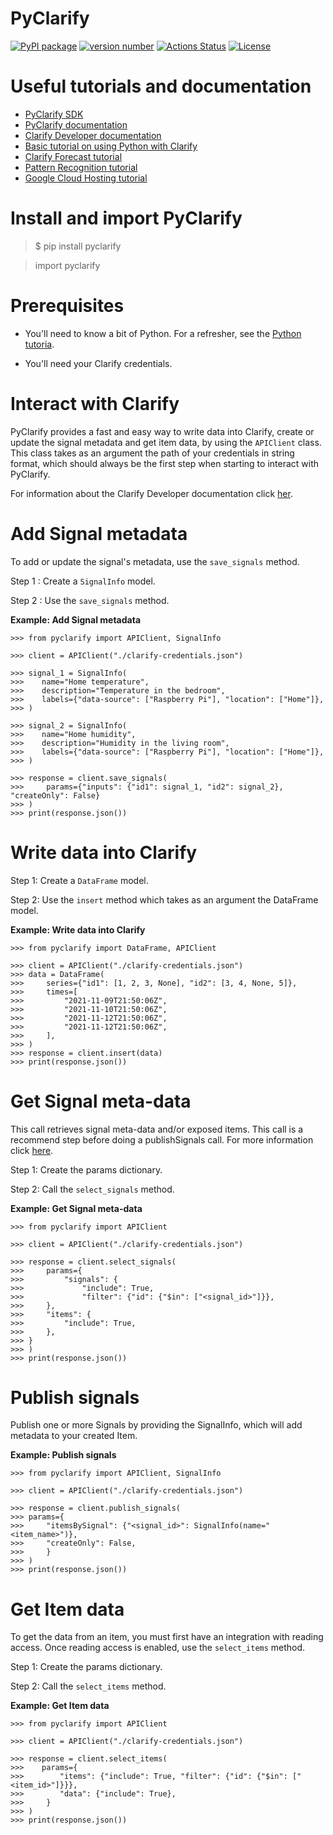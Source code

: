 # PyClarify

[![PyPI package](https://img.shields.io/badge/pip%20install-pyclarify-brightgreen)](https://pypi.org/project/pyclarify/)
[![version number](https://img.shields.io/pypi/v/pyclarify?color=green&label=version)](https://pypi.org/project/pyclarify/)
[![Actions Status](https://github.com/clarify/pyclarify/workflows/Build%20status/badge.svg)](https://github.com/clarify/pyclarify/actions)
[![License](https://img.shields.io/github/license/clarify/pyclarify)](https://github.com/clarify/pyclarify/blob/main/LICENSE)

# Useful tutorials and documentation

- [PyClarify SDK](https://pypi.org/project/pyclarify/)
- [PyClarify documentation](https://clarify.github.io/pyclarify/)
- [Clarify Developer documentation](https://docs.clarify.io/reference/http)
- [Basic tutorial on using Python with Clarify](https://colab.research.google.com/github/clarify/data-science-tutorials/blob/main/tutorials/Introduction.ipynb)
- [Clarify Forecast tutorial](https://colab.research.google.com/github/clarify/data-science-tutorials/blob/main/tutorials/Forecasting.ipynb)
- [Pattern Recognition tutorial](https://colab.research.google.com/github/clarify/data-science-tutorials/blob/main/tutorials/Pattern%20Recognition.ipynb)
- [Google Cloud Hosting tutorial](https://colab.research.google.com/github/clarify/data-science-tutorials/blob/main/tutorials/Google%20Cloud%20Hosting.ipynb)

# Install and import PyClarify

> $ pip install pyclarify

> import pyclarify

# Prerequisites

- You'll need to know a bit of Python. For a refresher, see the [Python tutoria](https://docs.python.org/tutorial/).

- You'll need your Clarify credentials.

# Interact with Clarify

PyClarify provides a fast and easy way to write data into Clarify, create or update the signal metadata and get item data, by using the `APIClient` class.
This class takes as an argument the path of your credentials in string format, which should always be the first step when starting to interact with PyClarify.

For information about the Clarify Developer documentation
click [her](https://docs.clarify.io/reference).

# Add Signal metadata

To add or update the signal's metadata, use the `save_signals` method.

Step 1 : Create a `SignalInfo` model.

Step 2 : Use the `save_signals` method.

**Example: Add Signal metadata**

    >>> from pyclarify import APIClient, SignalInfo

    >>> client = APIClient("./clarify-credentials.json")

    >>> signal_1 = SignalInfo(
    >>>    name="Home temperature",
    >>>    description="Temperature in the bedroom",
    >>>    labels={"data-source": ["Raspberry Pi"], "location": ["Home"]},
    >>> )

    >>> signal_2 = SignalInfo(
    >>>    name="Home humidity",
    >>>    description="Humidity in the living room",
    >>>    labels={"data-source": ["Raspberry Pi"], "location": ["Home"]},
    >>> )

    >>> response = client.save_signals(
    >>>     params={"inputs": {"id1": signal_1, "id2": signal_2}, "createOnly": False}
    >>> )
    >>> print(response.json())

# Write data into Clarify

Step 1: Create a `DataFrame` model.

Step 2: Use the `insert` method which takes as an argument the DataFrame model.

**Example: Write data into Clarify**

    >>> from pyclarify import DataFrame, APIClient

    >>> client = APIClient("./clarify-credentials.json")
    >>> data = DataFrame(
    >>>     series={"id1": [1, 2, 3, None], "id2": [3, 4, None, 5]},
    >>>     times=[
    >>>         "2021-11-09T21:50:06Z",
    >>>         "2021-11-10T21:50:06Z",
    >>>         "2021-11-12T21:50:06Z",
    >>>         "2021-11-12T21:50:06Z",
    >>>     ],
    >>> )
    >>> response = client.insert(data)
    >>> print(response.json())

# Get Signal meta-data

This call retrieves signal meta-data and/or exposed items.
This call is a recommend step before doing a publishSignals call. For more information click [here](https://docs.clarify.io/v1.1/reference/adminselectsignals).

Step 1: Create the params dictionary.

Step 2: Call the `select_signals` method.

**Example: Get Signal meta-data**

    >>> from pyclarify import APIClient

    >>> client = APIClient("./clarify-credentials.json")

    >>> response = client.select_signals(
    >>>     params={
    >>>         "signals": {
    >>>             "include": True,
    >>>             "filter": {"id": {"$in": ["<signal_id>"]}},
    >>>     },
    >>>     "items": {
    >>>         "include": True,
    >>>     },
    >>> }
    >>> )
    >>> print(response.json())

# Publish signals

Publish one or more Signals by providing the SignalInfo, which will add metadata to your created Item.

**Example: Publish signals**

    >>> from pyclarify import APIClient, SignalInfo

    >>> client = APIClient("./clarify-credentials.json")

    >>> response = client.publish_signals(
    >>> params={
    >>>     "itemsBySignal": {"<signal_id>": SignalInfo(name="<item_name>")},
    >>>     "createOnly": False,
    >>>     }
    >>> )
    >>> print(response.json())

# Get Item data

To get the data from an item, you must first have an integration with reading access.
Once reading access is enabled, use the `select_items` method.

Step 1: Create the params dictionary.

Step 2: Call the `select_items` method.

**Example: Get Item data**

    >>> from pyclarify import APIClient

    >>> client = APIClient("./clarify-credentials.json")

    >>> response = client.select_items(
    >>>    params={
    >>>        "items": {"include": True, "filter": {"id": {"$in": ["<item_id>"]}}},
    >>>        "data": {"include": True},
    >>>     }
    >>> )
    >>> print(response.json())
